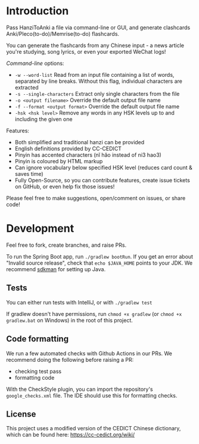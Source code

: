 # Introduction

Pass HanziToAnki a file via command-line or GUI, and generate clashcards Anki/Pleco(to-do)/Memrise(to-do) flashcards.

You can generate the flashcards from any Chinese input - a news article you're studying, song lyrics, or even your exported WeChat logs!

*Command-line* options:
* `-w --word-list` Read from an input file containing a list of words, separated by line breaks. Without this flag, individual characters are extracted
* `-s --single-characters` Extract only single characters from the file
* `-o <output filename>` Override the default output file name
* `-f --format <output format>` Override the default output file name
* `-hsk <hsk level>` Remove any words in any HSK levels up to and including the given one

Features:
* Both simplified and traditional hanzi can be provided
* English definitions provided by CC-CEDICT
* Pinyin has accented characters (nĭ hăo instead of ni3 hao3)
* Pinyin is coloured by HTML markup
* Can ignore vocabulary below specified HSK level (reduces card count & saves time)
* Fully Open-Source, so you can contribute features, create issue tickets on GitHub, or even help fix those issues!


Please feel free to make suggestions, open/comment on issues, or share code!

# Development
Feel free to fork, create branches, and raise PRs.

To run the Spring Boot app, run `./gradlew bootRun`.
If you get an error about "Invalid source release", check that `echo $JAVA_HOME` points to your JDK. 
We recommend [sdkman](https://sdkman.io/install) for setting up Java.

## Tests
You can either run tests with IntelliJ, or with `./gradlew test`

If gradlew doesn't have permissions, run `chmod +x gradlew` (or `chmod +x gradlew.bat` on Windows) in the root of this project.

## Code formatting
We run a few automated checks with Github Actions in our PRs. We recommend doing the following before raising a PR:
- checking test pass
- formatting code

With the CheckStyle plugin, you can import the repository's `google_checks.xml` file. The IDE should use this for formatting checks.


## License 
This project uses a modified version of the CEDICT Chinese dictionary, which can be found here:
https://cc-cedict.org/wiki/
